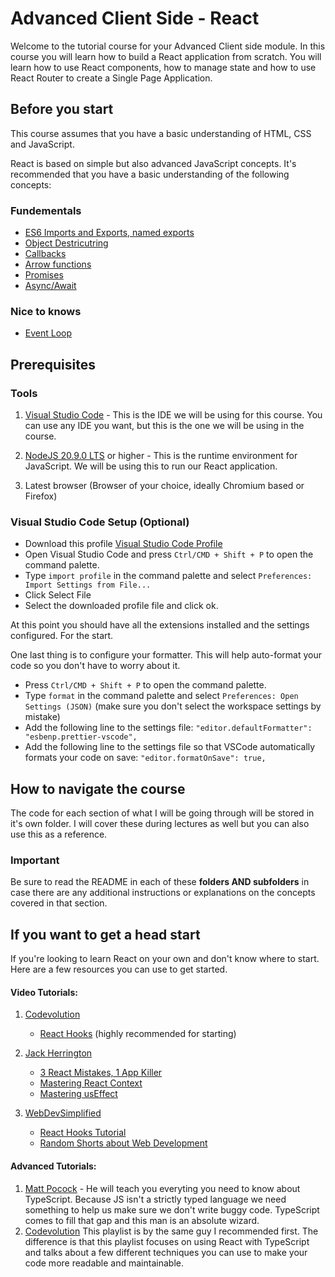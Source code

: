 # Advanced Client Side - React

Welcome to the tutorial course for your Advanced Client side module. In this course you will learn how to build a React application from scratch. You will learn how to use React components, how to manage state and how to use React Router to create a Single Page Application.

## Before you start

This course assumes that you have a basic understanding of HTML, CSS and JavaScript.

React is based on simple but also advanced JavaScript concepts. It's recommended that you have a basic understanding of the following concepts:

### Fundementals

- [ES6 Imports and Exports, named exports](https://developer.mozilla.org/en-US/docs/Web/JavaScript/Reference/Statements/import)
- [Object Destricutring](https://developer.mozilla.org/en-US/docs/Web/JavaScript/Reference/Operators/Destructuring_assignment)
- [Callbacks](https://developer.mozilla.org/en-US/docs/Glossary/Callback_function)
- [Arrow functions](https://developer.mozilla.org/en-US/docs/Web/JavaScript/Reference/Functions/Arrow_functions)
- [Promises](https://developer.mozilla.org/en-US/docs/Web/JavaScript/Reference/Global_Objects/Promise)
- [Async/Await](https://developer.mozilla.org/en-US/docs/Web/JavaScript/Reference/Statements/async_function)

### Nice to knows
- [Event Loop](https://developer.mozilla.org/en-US/docs/Web/JavaScript/EventLoop#callback_queue)

## Prerequisites

### Tools

1. [Visual Studio Code](https://code.visualstudio.com/Download) - This is the IDE we will be using for this course. You can use any IDE you want, but this is the one we will be using in the course.
   
2. [NodeJS 20.9.0 LTS](https://nodejs.org/en/download/) or higher - This is the runtime environment for JavaScript. We will be using this to run our React application.

3. Latest browser (Browser of your choice, ideally Chromium based or Firefox)

### Visual Studio Code Setup (Optional)

- Download this profile [Visual Studio Code Profile](https://gist.github.com/AiSirachcha21/3158d287761cf6925bfc8ff1e18810ca)
- Open Visual Studio Code and press `Ctrl/CMD + Shift + P` to open the command palette.
- Type `import profile` in the command palette and select `Preferences: Import Settings from File...`
- Click Select File
- Select the downloaded profile file and click ok.

At this point you should have all the extensions installed and the settings configured. For the start.

One last thing is to configure your formatter. This will help auto-format your code so you don't have to worry about it.

- Press `Ctrl/CMD + Shift + P` to open the command palette.
- Type `format` in the command palette and select `Preferences: Open Settings (JSON)`  (make sure you don't select the workspace settings by mistake)
- Add the following line to the settings file: `"editor.defaultFormatter": "esbenp.prettier-vscode",`
- Add the following line to the settings file so that VSCode automatically formats your code on save: `"editor.formatOnSave": true,`


## How to navigate the course

The code for each section of what I will be going through will be stored in it's own folder. I will cover these during lectures as well but you can also use this as a reference.

### Important

Be sure to read the README in each of these __folders AND subfolders__ in case there are any additional instructions or explanations on the concepts covered in that section.

## If you want to get a head start
If you're looking to learn React on your own and don't know where to start. Here are a few resources you can use to get started.

#### Video Tutorials:

1. [Codevolution](https://www.youtube.com/@Codevolution)
   - [React Hooks](https://www.youtube.com/playlist?list=PLC3y8-rFHvwisvxhZ135pogtX7_Oe3Q3A) (highly recommended for starting)

2. [Jack Herrington](https://www.youtube.com/@jherr/playlists)
   - [3 React Mistakes, 1 App Killer](https://youtu.be/QuLfCUh-iwI?si=y0oGTuGWC6aS_02j)
   - [Mastering React Context](https://youtu.be/MpdFj8MEuJA?si=GUOAhinEL2MEsbf2)
   - [Mastering usEffect](https://youtu.be/dH6i3GurZW8?si=hipB5iIR9vnEs6ZS)

3. [WebDevSimplified](https://www.youtube.com/@WebDevSimplified)
   - [React Hooks Tutorial](https://youtube.com/playlist?list=PLZlA0Gpn_vH8EtggFGERCwMY5u5hOjf-h&si=N3ufPftpxXd7gVhH)
   - [Random Shorts about Web Development](https://youtube.com/playlist?list=PLZlA0Gpn_vH8nhrx0Hyi1-S7ycCovcYB0&si=Rpb_V-j2Yq-Woivu)


#### Advanced Tutorials:
1. [Matt Pocock](https://www.youtube.com/@mattpocockuk) - He will teach you everyting you need to know about TypeScript. Because JS isn't a strictly typed language we need something to help us make sure we don't write buggy code. TypeScript comes to fill that gap and this man is an absolute wizard.
2. [Codevolution](https://youtube.com/playlist?list=PLC3y8-rFHvwi1AXijGTKM0BKtHzVC-LSK&si=E5Uq7o1ItCWocNHT) This playlist is by the same guy I recommended first. The difference is that this playlist focuses on using React with TypeScript and talks about a few different techniques you can use to make your code more readable and maintainable.


